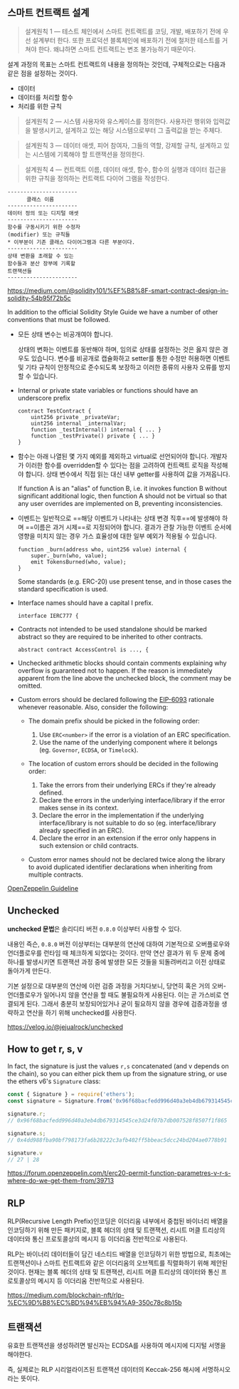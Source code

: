 ## 스마트 컨트랙트 설계

> 설계원칙 1 — 테스트 체인에서 스마트 컨트랙트를 코딩, 개발, 배포하기 전에 우선 설계부터 한다. 또한 프로덕션 블록체인에 배포하기 전에 철저한 테스트를 거쳐야 한다. 왜냐하면 스마트 컨트랙트는 변조 불가능하기 때문이다.

설계 과정의 목표는 스마트 컨트랙트의 내용을 정의하는 것인데, 구체적으로는 다음과 같은 점을 설정하는 것이다.

- 데이터
- 데이터를 처리할 함수
- 처리를 위한 규칙

> 설계원칙 2 — 시스템 사용자와 유스케이스를 정의한다. 사용자란 행위와 입력값을 발생시키고, 설계하고 있는 해당 시스템으로부터 그 출력값을 받는 주체다.

> 설계원칙 3 — 데이터 애셋, 피어 참여자, 그들의 역할, 강제할 규칙, 설계하고 있는 시스템에 기록해야 할 트랜잭션을 정의한다.

> 설계원칙 4 — 컨트랙트 이름, 데이터 애셋, 함수, 함수의 실행과 데이터 접근을 위한 규칙을 정의하는 컨트랙트 다이어 그램을 작성한다.

```
----------------------  
      클래스 이름  
----------------------  
데이터 정의 또는 디지털 애셋
----------------------  
함수를 구동시키기 위한 수정자  
(modifier) 또는 규칙들  
* 이부분이 기존 클래스 다이어그램과 다른 부분이다.
----------------------  
상태 변환을 초래할 수 있는   
함수들과 분산 장부에 기록할   
트랜잭션들
----------------------
```

https://medium.com/@solidity101/%EF%B8%8F-smart-contract-design-in-solidity-54b95f72b5c


In addition to the official Solidity Style Guide we have a number of other conventions that must be followed.

- 모든 상태 변수는 비공개여야 합니다.
    
    상태의 변화는 이벤트를 동반해야 하며, 임의로 상태를 설정하는 것은 옳지 않은 경우도 있습니다. 변수를 비공개로 캡슐화하고 setter를 통한 수정만 허용하면 이벤트 및 기타 규칙이 안정적으로 준수되도록 보장하고 이러한 종류의 사용자 오류를 방지할 수 있습니다.

- Internal or private state variables or functions should have an underscore prefix    
    ```solidity
    contract TestContract {
        uint256 private _privateVar;
        uint256 internal _internalVar;
        function _testInternal() internal { ... }
        function _testPrivate() private { ... }
    }
    ```
 
- 함수는 아래 나열된 몇 가지 예외를 제외하고 virtual로 선언되어야 합니다. 개발자가 이러한 함수를 overridden할 수 있다는 점을 고려하여 컨트랙트 로직을 작성해야 합니다. 상태 변수에서 직접 읽는 대신 내부 getter를 사용하여 값을 가져옵니다.
    
    If function A is an "alias" of function B, i.e. it invokes function B without significant additional logic, then function A should not be virtual so that any user overrides are implemented on B, preventing inconsistencies.
    

- 이벤트는 일반적으로 ==해당 이벤트가 나타내는 상태 변경 직후==에 발생해야 하며 ==이름은 과거 시제==로 지정되어야 합니다. 결과가 관찰 가능한 이벤트 순서에 영향을 미치지 않는 경우 가스 효율성에 대한 일부 예외가 적용될 수 있습니다.
    ```solidity
    function _burn(address who, uint256 value) internal {
        super._burn(who, value);
        emit TokensBurned(who, value);
    }
    ```
    
    Some standards (e.g. ERC-20) use present tense, and in those cases the standard specification is used.

- Interface names should have a capital I prefix.
    ```solidity
    interface IERC777 {
    ```

- Contracts not intended to be used standalone should be marked abstract so they are required to be inherited to other contracts.
    ```solidity
    abstract contract AccessControl is ..., {
    ```

- Unchecked arithmetic blocks should contain comments explaining why overflow is guaranteed not to happen. If the reason is immediately apparent from the line above the unchecked block, the comment may be omitted.

- Custom errors should be declared following the [EIP-6093](https://eips.ethereum.org/EIPS/eip-6093) rationale whenever reasonable. Also, consider the following:
    
    - The domain prefix should be picked in the following order:        
        1. Use `ERC<number>` if the error is a violation of an ERC specification.
        2. Use the name of the underlying component where it belongs (eg. `Governor`, `ECDSA`, or `Timelock`).

    - The location of custom errors should be decided in the following order:    
        1. Take the errors from their underlying ERCs if they're already defined.
        2. Declare the errors in the underlying interface/library if the error makes sense in its context.
        3. Declare the error in the implementation if the underlying interface/library is not suitable to do so (eg. interface/library already specified in an ERC).
        4. Declare the error in an extension if the error only happens in such extension or child contracts.

    - Custom error names should not be declared twice along the library to avoid duplicated identifier declarations when inheriting from multiple contracts.

[OpenZeppelin Guideline](https://github.com/OpenZeppelin/openzeppelin-contracts/blob/master/GUIDELINES.md)


## Unchecked

**unchecked 문법**은 솔리디티 버전 `0.8.0` 이상부터 사용할 수 있다.

내용인 즉슨, `0.8.0` 버전 이상부터는 대부분의 연산에 대하여 기본적으로 오버플로우와 언더플로우를 런타임 때 체크하게 되었다는 것이다. 만약 연산 결과가 위 두 문제 중에 하나를 발생시키면 트랜잭션 과정 중에 발생한 모든 것들을 되돌려버리고 이전 상태로 돌아가게 만든다.

기본 설정으로 대부분의 연산에 이런 검증 과정을 거치다보니, 당연히 혹은 거의 오버-언더플로우가 일어나지 않을 연산을 할 때도 불필요하게 사용된다. 이는 곧 가스비로 연결되게 된다. 그래서 충분히 보장되어있거나 굳이 필요하지 않을 경우에 검증과정을 생략하고 연산을 하기 위해 unchecked를 사용한다.

https://velog.io/@jejualrock/unchecked


## How to get r, s, v

In fact, the signature is just the values `r,s` concatenated (and v depends on the chain), so you can either pick them up from the signature string, or use the ethers v6's `Signature` class:

```js
const { Signature } = require('ethers');
const signature = Signature.from('0x96f68bacfedd996d40a3eb4db679314545ce3d24f07b7db007528f8507f1f8654dd988fba90bf798173fa6b28222c3afb402ff5bbeac5dcc24bd204ae0778b911c');

signature.r;
// 0x96f68bacfedd996d40a3eb4db679314545ce3d24f07b7db007528f8507f1f865 

signature.s;
// 0x4dd988fba90bf798173fa6b28222c3afb402ff5bbeac5dcc24bd204ae0778b91 

signature.v
// 27 | 28
```

https://forum.openzeppelin.com/t/erc20-permit-function-parametres-v-r-s-where-do-we-get-them-from/39713


## RLP

RLP(Recursive Length Prefix)인코딩은 이더리움 내부에서 중첩된 바이너리 배열을 인코딩하기 위해 만든 패키지로, 블록 헤더의 상태 및 트랜잭션, 리시트 머클 트리상의 데이터와 통신 프로토콜상의 메시지 등 이더리움 전반적으로 사용된다.

RLP는 바이너리 데이터들이 담긴 네스티드 배열을 인코딩하기 위한 방법으로, 최초에는 트랜잭션이나 스마트 컨트랙트와 같은 이더리움의 오브젝트를 직렬화하기 위해 제안된 것이다. 현재는 블록 헤더의 상태 및 트랜잭션, 리시트 머클 트리상의 데이터와 통신 프로토콜상의 메시지 등 이더리움 전반적으로 사용된다.

https://medium.com/blockchain-nft/rlp-%EC%9D%B8%EC%BD%94%EB%94%A9-350c78c8b15b


## 트랜잭션

유효한 트랜잭션을 생성하려면 발신자는 ECDSA를 사용하여 메시지에 디지털 서명을 해야한다.

즉, 실제로는 RLP 시리얼라이즈된 트랜잭션 데이터의 Keccak-256 해시에 서명하시오라는 뜻이다.